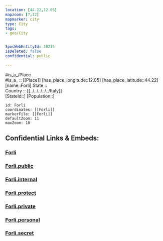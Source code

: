 ```yaml
---
location: [44.22,12.05] 
mapzoom: [7,12] 
mapmarker: city 
type: City
tags:
- geo/City


SpocWebEntityId: 30215
isDeleted: false
confidential: public

---
```

#is_a_/Place  
#is_a_ :: [[Place]] 
[has_place_longitude::12.05] 
[has_place_latitude::44.22] 
[name::Forli] 
State ::  
Country :: [[../../../../../Italy]]  
[StateId::] 
[Population::] 



```leaflet
id: Forli
coordinates: [[Forli]] 
markerFile: [[Forli]] 
defaultZoom: 11 
maxZoom: 18
```


## Confidential Links & Embeds: 

### [Forli](/_Standards/Earth/Continent/Europe/Europe~South/Italy/regions~Italy/Emilia-Romagna/Forlì-Cesena/City/Forli.md) 

### [Forli.public](/_public/Earth/Continent/Europe/Europe~South/Italy/regions~Italy/Emilia-Romagna/Forlì-Cesena/City/Forli.public.md) 

### [Forli.internal](/_internal/Earth/Continent/Europe/Europe~South/Italy/regions~Italy/Emilia-Romagna/Forlì-Cesena/City/Forli.internal.md) 

### [Forli.protect](/_protect/Earth/Continent/Europe/Europe~South/Italy/regions~Italy/Emilia-Romagna/Forlì-Cesena/City/Forli.protect.md) 

### [Forli.private](/_private/Earth/Continent/Europe/Europe~South/Italy/regions~Italy/Emilia-Romagna/Forlì-Cesena/City/Forli.private.md) 

### [Forli.personal](/_personal/Earth/Continent/Europe/Europe~South/Italy/regions~Italy/Emilia-Romagna/Forlì-Cesena/City/Forli.personal.md) 

### [Forli.secret](/_secret/Earth/Continent/Europe/Europe~South/Italy/regions~Italy/Emilia-Romagna/Forlì-Cesena/City/Forli.secret.md)

